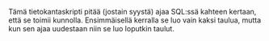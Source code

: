 Tämä tietokantaskripti pitää (jostain syystä) ajaa SQL:ssä kahteen kertaan, että se toimii kunnolla. Ensimmäisellä kerralla se luo vain kaksi taulua, mutta kun sen ajaa uudestaan niin se luo loputkin taulut.
